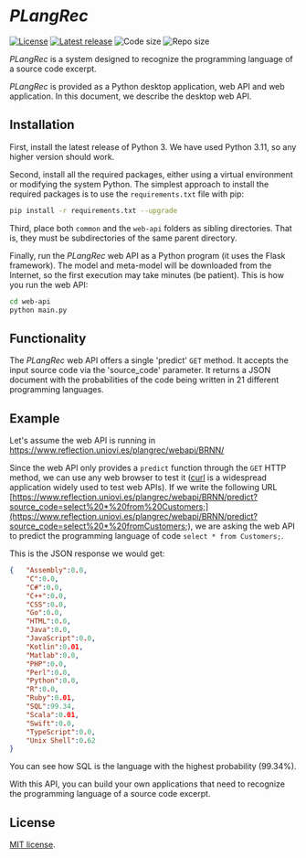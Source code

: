 # *PLangRec*

[![License](https://img.shields.io/github/license/computationalreflection/plangrec)](LICENSE) 
[![Latest release](https://img.shields.io/github/v/release/computationalreflection/plangrec?include_prereleases)](https://github.com/ComputationalReflection/PLangRec/releases)
<img alt="Code size" src="https://img.shields.io/github/languages/code-size/ComputationalReflection/PLangRec">
<img alt="Repo size" src="https://img.shields.io/github/repo-size/ComputationalReflection/PLangRec">

*PLangRec* is a system designed to recognize the programming language of a source code excerpt. 

*PLangRec* is provided as a Python desktop application, web API and web application.
In this document, we describe the desktop web API.

## Installation

First, install the latest release of Python 3. We have used Python 3.11, so any higher version should work. 

Second, install all the required packages, either using a virtual environment or modifying the system Python.
The simplest approach to install the required packages is to use the `requirements.txt` file with pip:

``` bash
pip install -r requirements.txt --upgrade
``` 

Third, place both `common` and the `web-api` folders as sibling directories. 
That is, they must be subdirectories of the same parent directory.

Finally, run the *PLangRec* web API as a Python program (it uses the Flask framework). 
The model and meta-model will be downloaded from the Internet, 
so the first execution may take minutes (be patient). 
This is how you run the web API:

``` bash
cd web-api
python main.py
``` 

## Functionality

The *PLangRec* web API offers a single 'predict' `GET` method.
It accepts the input source code via the 'source_code' parameter.
It returns a JSON document with the probabilities of the code being written in 21 
different programming languages.


## Example

Let's assume the web API is running in https://www.reflection.uniovi.es/plangrec/webapi/BRNN/

Since the web API only provides a `predict` function through the `GET` HTTP method,
we can use any web browser to test it 
([curl](https://curl.se/) is a widespread application widely used to test web APIs). 
If we write the following URL [https://www.reflection.uniovi.es/plangrec/webapi/BRNN/predict?source_code=select%20*%20from%20Customers;](https://www.reflection.uniovi.es/plangrec/webapi/BRNN/predict?source_code=select%20*%20fromCustomers;),
we are asking the web API to predict the programming language of code `select * from Customers;`.

This is the JSON response we would get:

``` json
{   "Assembly":0.0,
    "C":0.0,
    "C#":0.0,
    "C++":0.0,
    "CSS":0.0,
    "Go":0.0,
    "HTML":0.0,
    "Java":0.0,
    "JavaScript":0.0,
    "Kotlin":0.01,
    "Matlab":0.0,
    "PHP":0.0,
    "Perl":0.0,
    "Python":0.0,
    "R":0.0,
    "Ruby":0.01,
    "SQL":99.34,
    "Scala":0.01,
    "Swift":0.0,
    "TypeScript":0.0,
    "Unix Shell":0.62
}
```

You can see how SQL is the language with the highest probability (99.34%).


With this API, you can build your own applications that need to recognize the programming 
language of a source code excerpt. 

## License

[MIT license](LICENSE).
